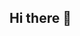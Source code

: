 ## Hi there 👋

<!--
**drpafowler/drpafowler** is a ✨ _special_ ✨ repository because its `README.md` (this file) appears on your GitHub profile.

Here are some ideas to get you started:

- 🔭 I’m currently working on a MS Data Analytics degree.
- ⚡ Fun fact: I once got run over by a tour bus while riding a bicycle.
